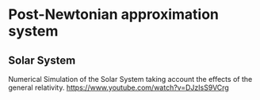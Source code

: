 # Post-Newtonian approximation system
## Solar System
Numerical Simulation of the Solar System taking account the effects of the general relativity.
https://www.youtube.com/watch?v=DJzIsS9VCrg
